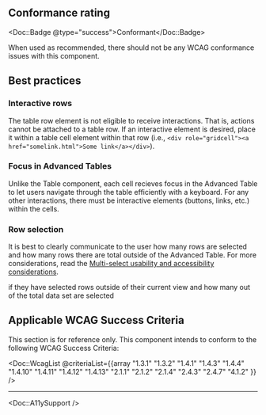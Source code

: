 ## Conformance rating

<!-- Update conformance rating badge with correct status -->
<Doc::Badge @type="success">Conformant</Doc::Badge>

When used as recommended, there should not be any WCAG conformance issues with this component.

## Best practices

### Interactive rows

The table row element is not eligible to receive interactions. That is, actions cannot be attached to a table row. If an interactive element is desired, place it within a table cell element within that row (i.e., `<div role="gridcell"><a href="somelink.html">Some link</a></div>`).

### Focus in Advanced Tables

Unlike the Table component, each cell recieves focus in the Advanced Table to let users navigate through the table efficiently with a keyboard. For any other interactions, there must be interactive elements (buttons, links, etc.) within the cells. 

### Row selection

It is best to clearly communicate to the user how many rows are selected and how many rows there are total outside of the Advanced Table. For more considerations, read the [Multi-select usability and accessibility considerations](/components/table/advanced-table?tab=code#usability-and-accessibility-considerations).

if they have selected rows outside of their current view and how many out of the total data set are selected

## Applicable WCAG Success Criteria

This section is for reference only. This component intends to conform to the following WCAG Success Criteria:

<Doc::WcagList @criteriaList={{array "1.3.1" "1.3.2" "1.4.1" "1.4.3" "1.4.4" "1.4.10" "1.4.11" "1.4.12" "1.4.13" "2.1.1" "2.1.2" "2.1.4" "2.4.3" "2.4.7" "4.1.2" }} />

---

<Doc::A11ySupport />
